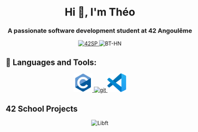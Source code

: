 <h1 align="center">Hi 👋, I'm Théo</h1>
<h3 align="center">A passionate software development student at 42 Angoulême</h3>

<div align="center">
  <a href="https://profile.intra.42.fr/users/tbriand" target="_blank">
	<img src="https://img.shields.io/badge/Intra-tbriand-white?&logo=42&logoColor=white" alt="42SP" />
  </a>
  <img src="https://komarev.com/ghpvc/?username=BT-HN&label=Profile%20views&abbreviated=true&color=d80e0e&style=flat-square" alt="BT-HN" />
</div>

## 📍 Languages and Tools:
<p align="center">
    <a href="https://www.cprogramming.com/" target="_blank" rel="noreferrer">
        <img src="https://raw.githubusercontent.com/devicons/devicon/master/icons/c/c-original.svg" alt="c" width="50" height="50"/>
    </a>
	<a href="https://git-scm.com/" target="_blank" rel="noreferrer">
        <img src="https://www.vectorlogo.zone/logos/git-scm/git-scm-icon.svg" alt="git" width="50" height="50"/>
    </a>
	<a href="https://code.visualstudio.com/" target="_blank" rel="noreferrer">
		<img src="https://raw.githubusercontent.com/devicons/devicon/master/icons/vscode/vscode-original.svg" alt="vscode" width="50" height="50"/>
	</a>
</p>

## 42 School Projects
<div align="center">
    <img src="https://github.com/BT-HN/42-project-badges/blob/main/badges/libftn.png" alt="Libft" title="116/100" />
</div>

